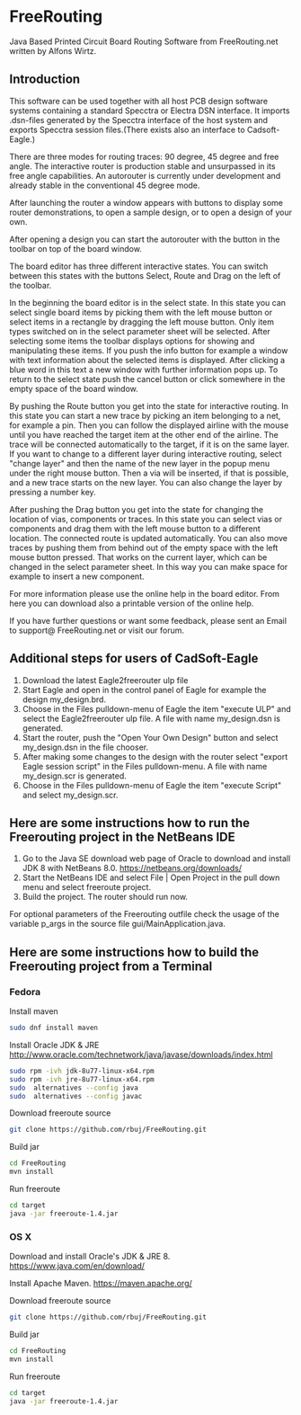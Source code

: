 # FreeRouting

Java Based Printed Circuit Board Routing Software from FreeRouting.net written by Alfons Wirtz.

## Introduction

This software can be used together with all host PCB design software systems containing a standard Specctra or Electra DSN interface. It imports .dsn-files generated by the Specctra interface of the host system and exports Specctra session files.(There exists also an interface to Cadsoft-Eagle.)

There are three modes for routing traces: 90 degree, 45 degree and free angle. The interactive router is production stable and unsurpassed in its free angle capabilities. An autorouter is currently under development and already stable in the conventional 45 degree mode.

After launching the router a window appears with buttons to display some router demonstrations, to open a sample design, or to open a design of your own.

After opening a design you can start the autorouter with the button in the toolbar on top of the board window.

The board editor has three different interactive states. You can switch between this states with the buttons Select, Route and Drag on the left of the toolbar.

In the beginning the board editor is in the select state. In this state you can select single board items by picking them with the left mouse button or select items in a rectangle by dragging the left mouse button. Only item types switched on in the select parameter sheet will be selected. After selecting some items the toolbar displays options for showing and manipulating these items. If you push the info button for example a window with text information about the selected items is displayed. After clicking a blue word in this text a new window with further information pops up. To return to the select state push the cancel button or click somewhere in the empty space of the board window.

By pushing the Route button you get into the state for interactive routing. In this state you can start a new trace by picking an item belonging to a net, for example a pin. Then you can follow the displayed airline with the mouse until you have reached the target item at the other end of the airline. The trace will be connected automatically to the target, if it is on the same layer. If you want to change to a different layer during interactive routing, select "change layer" and then the name of the new layer in the popup menu under the right mouse button. Then a via will be inserted, if that is possible, and a new trace starts on the new layer. You can also change the layer by pressing a number key.

After pushing the Drag button you get into the state for changing the location of vias, components or traces. In this state you can select vias or components and drag them with the left mouse button to a different location. The connected route is updated automatically. You can also move traces by pushing them from behind out of the empty space with the left mouse button pressed. That works on the current layer, which can be changed in the select parameter sheet. In this way you can make space for example to insert a new component.

For more information please use the online help in the board editor. From here you can download also a printable version of the online help.

If you have further questions or want some feedback, please sent an Email to support@ FreeRouting.net or visit our forum.

## Additional steps for users of CadSoft-Eagle

1. Download the latest Eagle2freerouter ulp file
2. Start Eagle and open in the control panel of Eagle for example the design my_design.brd.
3. Choose in the Files pulldown-menu of Eagle the item "execute ULP" and select the Eagle2freerouter ulp file. A file with name my_design.dsn is generated.
4. Start the router, push the "Open Your Own Design" button and select my_design.dsn in the file chooser.
5. After making some changes to the design with the router select "export Eagle session script" in the Files pulldown-menu. A file with name my_design.scr is generated.
6. Choose in the Files pulldown-menu of Eagle the item "execute Script" and select my_design.scr.


## Here are some instructions how to run the Freerouting project in the NetBeans IDE

1. Go to the Java SE download web page of Oracle to download and install JDK 8 with NetBeans 8.0. https://netbeans.org/downloads/
2. Start the NetBeans IDE and select File | Open Project in the pull down menu and select freeroute project.
3. Build the project. The router should run now.

For optional parameters of the Freerouting outfile check the usage of the variable p_args in the source file gui/MainApplication.java.

## Here are some instructions how to build the Freerouting project from a Terminal

### Fedora

Install maven
```bash
sudo dnf install maven
```

Install Oracle JDK & JRE http://www.oracle.com/technetwork/java/javase/downloads/index.html
```bash
sudo rpm -ivh jdk-8u77-linux-x64.rpm
sudo rpm -ivh jre-8u77-linux-x64.rpm 
sudo  alternatives --config java
sudo  alternatives --config javac
```

Download freeroute source
```bash
git clone https://github.com/rbuj/FreeRouting.git
```

Build jar
```bash
cd FreeRouting
mvn install
```

Run freeroute
```bash
cd target
java -jar freeroute-1.4.jar
```

### OS X
Download and install Oracle's JDK & JRE 8. https://www.java.com/en/download/

Install Apache Maven. https://maven.apache.org/

Download freeroute source
```bash
git clone https://github.com/rbuj/FreeRouting.git
```

Build jar
```bash
cd FreeRouting
mvn install
```

Run freeroute
```bash
cd target
java -jar freeroute-1.4.jar
```
